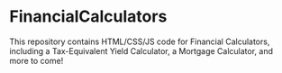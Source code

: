 # FinancialCalculators
This repository contains HTML/CSS/JS code for Financial Calculators, including a Tax-Equivalent Yield Calculator, a Mortgage Calculator, and more to come!
